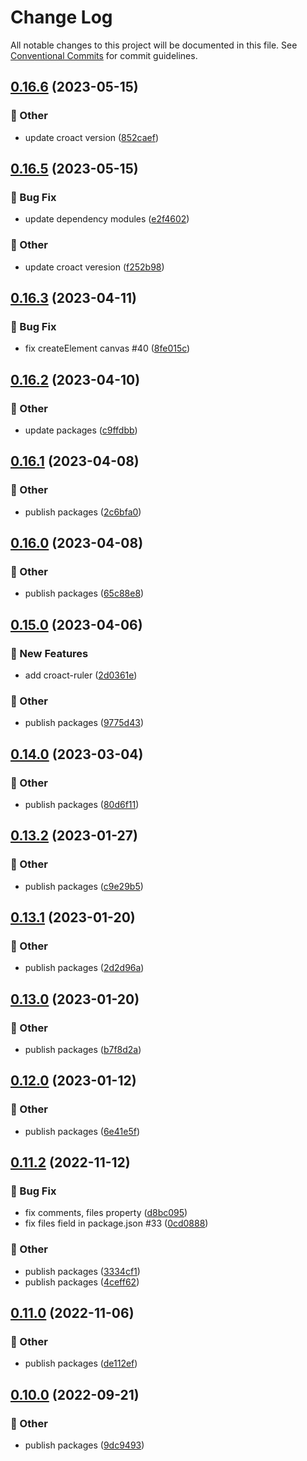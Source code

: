 # Change Log

All notable changes to this project will be documented in this file.
See [Conventional Commits](https://conventionalcommits.org) for commit guidelines.

## [0.16.6](https://github.com/daybrush/ruler/compare/@scena/vue-ruler@0.16.5...@scena/vue-ruler@0.16.6) (2023-05-15)


### :mega: Other

* update croact version ([852caef](https://github.com/daybrush/ruler/commit/852caef635a0cacf95b4702cd4c72fb6cac516c2))



## [0.16.5](https://github.com/daybrush/ruler/compare/@scena/vue-ruler@0.16.3...@scena/vue-ruler@0.16.5) (2023-05-15)


### :bug: Bug Fix

* update dependency modules ([e2f4602](https://github.com/daybrush/ruler/commit/e2f4602432d64f316a2c41bb9421b7665f72d7f6))


### :mega: Other

* update croact veresion ([f252b98](https://github.com/daybrush/ruler/commit/f252b9872924ad02e3d1efdf012bf6c55933408b))



## [0.16.3](https://github.com/daybrush/ruler/compare/@scena/vue-ruler@0.16.2...@scena/vue-ruler@0.16.3) (2023-04-11)


### :bug: Bug Fix

* fix createElement canvas #40 ([8fe015c](https://github.com/daybrush/ruler/commit/8fe015ce7c6258c718f74747b6bc0431fcd22842))



## [0.16.2](https://github.com/daybrush/ruler/compare/@scena/vue-ruler@0.16.1...@scena/vue-ruler@0.16.2) (2023-04-10)


### :mega: Other

* update packages ([c9ffdbb](https://github.com/daybrush/ruler/commit/c9ffdbb6524f80ed5213ff778dafa62f4a1f9353))



## [0.16.1](https://github.com/daybrush/ruler/compare/@scena/vue-ruler@0.16.0...@scena/vue-ruler@0.16.1) (2023-04-08)


### :mega: Other

* publish packages ([2c6bfa0](https://github.com/daybrush/ruler/commit/2c6bfa0cda3df3a361f48163d9a7f1ada6cccb59))



## [0.16.0](https://github.com/daybrush/ruler/compare/@scena/vue-ruler@0.15.0...@scena/vue-ruler@0.16.0) (2023-04-08)


### :mega: Other

* publish packages ([65c88e8](https://github.com/daybrush/ruler/commit/65c88e87316850f2cd0cd56a1c4a7f9d1131355b))



## [0.15.0](https://github.com/daybrush/ruler/compare/@scena/vue-ruler@0.14.0...@scena/vue-ruler@0.15.0) (2023-04-06)


### :rocket: New Features

* add croact-ruler ([2d0361e](https://github.com/daybrush/ruler/commit/2d0361e403c0b51f135558add86296a509e3ec9b))


### :mega: Other

* publish packages ([9775d43](https://github.com/daybrush/ruler/commit/9775d43ce6b04033141c394aa8c7ca3288238588))



## [0.14.0](https://github.com/daybrush/ruler/compare/@scena/vue-ruler@0.13.2...@scena/vue-ruler@0.14.0) (2023-03-04)


### :mega: Other

* publish packages ([80d6f11](https://github.com/daybrush/ruler/commit/80d6f1176e755cce1b4bcc044b4e6574b8118c01))



## [0.13.2](https://github.com/daybrush/ruler/compare/@scena/vue-ruler@0.13.1...@scena/vue-ruler@0.13.2) (2023-01-27)


### :mega: Other

* publish packages ([c9e29b5](https://github.com/daybrush/ruler/commit/c9e29b51d433abd63c4b684cab25c5319a0c4273))



## [0.13.1](https://github.com/daybrush/ruler/compare/@scena/vue-ruler@0.13.0...@scena/vue-ruler@0.13.1) (2023-01-20)


### :mega: Other

* publish packages ([2d2d96a](https://github.com/daybrush/ruler/commit/2d2d96ac218d45278ebfecdd52424a60a2da1ec9))



## [0.13.0](https://github.com/daybrush/ruler/compare/@scena/vue-ruler@0.12.0...@scena/vue-ruler@0.13.0) (2023-01-20)


### :mega: Other

* publish packages ([b7f8d2a](https://github.com/daybrush/ruler/commit/b7f8d2a3041202dd89c3da14a7e93cd6ace206bb))



## [0.12.0](https://github.com/daybrush/ruler/compare/@scena/vue-ruler@0.11.2...@scena/vue-ruler@0.12.0) (2023-01-12)


### :mega: Other

* publish packages ([6e41e5f](https://github.com/daybrush/ruler/commit/6e41e5f910f84f68b8db80b493a8c683ab755381))



## [0.11.2](https://github.com/daybrush/ruler/compare/@scena/vue-ruler@0.11.0...@scena/vue-ruler@0.11.2) (2022-11-12)


### :bug: Bug Fix

* fix comments, files property ([d8bc095](https://github.com/daybrush/ruler/commit/d8bc095c5e25e630d720c7b255cf4b42ada6c582))
* fix files field in package.json #33 ([0cd0888](https://github.com/daybrush/ruler/commit/0cd0888f667621af308fa9f3e3f1b51aadac3a29))


### :mega: Other

* publish packages ([3334cf1](https://github.com/daybrush/ruler/commit/3334cf1ad0f2bdd66d4a1a6fc26202f026077671))
* publish packages ([4ceff62](https://github.com/daybrush/ruler/commit/4ceff62e5224779578e61a4e3b0362f6597feecf))



## [0.11.0](https://github.com/daybrush/ruler/compare/@scena/vue-ruler@0.10.0...@scena/vue-ruler@0.11.0) (2022-11-06)


### :mega: Other

* publish packages ([de112ef](https://github.com/daybrush/ruler/commit/de112ef49f2b4063a0b8e810abff0d646da5c3d1))



## [0.10.0](https://github.com/daybrush/ruler/compare/@scena/vue-ruler@0.9.0...@scena/vue-ruler@0.10.0) (2022-09-21)


### :mega: Other

* publish packages ([9dc9493](https://github.com/daybrush/ruler/commit/9dc9493020206310eb807d7c6d52e9b683f23723))
